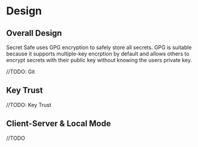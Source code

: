 Design
======

Overall Design
--------------

Secret Safe uses GPG encryption to safely store all secrets. GPG is suitable because it supports  multiple-key encrption by default and allows others to encrypt secrets with their public key without knowing the users private key.

//TODO: Git

Key Trust
---------

//TODO: Key Trust

Client-Server & Local Mode
--------------------------

//TODO
